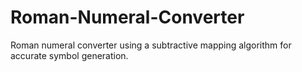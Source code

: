 # Roman-Numeral-Converter
Roman numeral converter using a subtractive mapping algorithm for accurate symbol generation.
